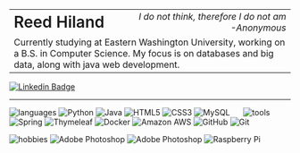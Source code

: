 <table width="100%"> <!-- Markdown formats this header weird -->
  <tr>
    <td align="left"><span style="font-size: 28px; font-weight: 600;">Reed Hiland</span></td>
    <td align="right">
    <i>I do not think, therefore I do not am<br>-Anonymous</i></td>
  </tr>
  <tr>
    <td colspan="2">Currently studying at Eastern Washington University, working on a B.S. in Computer Science. My focus is on databases and big data, along with java web development.</td>
  </tr>
</table>

[![Linkedin Badge](https://img.shields.io/badge/-wendel--hiland-blue?style=flat-square&logo=Linkedin&logoColor=white&link=https://www.linkedin.com/in/wendel-hiland/)](https://www.linkedin.com/in/wendel-hiland/)


----
![languages](https://img.shields.io/static/v1?label=&message=languages:&color=111&style=flat-square)
![Python](https://img.shields.io/badge/-Python-black?style=flat-square&logo=Python)
![Java](https://img.shields.io/badge/-java-E34A86?style=flat-square&logo=java)
![HTML5](https://img.shields.io/badge/-HTML5-E34F26?style=flat-square&logo=html5&logoColor=white)
![CSS3](https://img.shields.io/badge/-CSS3-1572B6?style=flat-square&logo=css3)
![MySQL](https://img.shields.io/badge/-MySQL-black?style=flat-square&logo=mysql)
&nbsp;&nbsp;&nbsp;&nbsp;
![tools](https://img.shields.io/static/v1?label=&message=tools:&color=111&style=flat-square)
![Spring](https://img.shields.io/badge/spring%20MVC-%236DB33F.svg?style=flat-square&logo=spring&logoColor=white)
![Thymeleaf](https://img.shields.io/badge/Thymeleaf-%23005C0F.svg?style=flat-square&logo=Thymeleaf&logoColor=white)
![Docker](https://img.shields.io/badge/-Docker-black?style=flat-square&logo=docker)
![Amazon AWS](https://img.shields.io/badge/Amazon%20AWS-232F3E?style=flat-square&logo=amazon-aws)
![GitHub](https://img.shields.io/badge/-GitHub-181717?style=flat-square&logo=github)
![Git](https://img.shields.io/badge/-Git-black?style=flat-square&logo=git)


![hobbies](https://img.shields.io/static/v1?label=&message=hobbies:&color=111&style=flat-square)
![Adobe Photoshop](https://img.shields.io/badge/Adobe%20Photoshop-%2331A8FF.svg?style=flat-square&logo=adobe%20photoshop&logoColor=white)
![Adobe Photoshop](https://img.shields.io/badge/Inventor-dcaf04.svg?style=flat-square&logo=autodesk&logoColor=white)
![Raspberry Pi](https://img.shields.io/badge/-Raspberry%20Pi-C51A4A?style=flat-square&logo=Raspberry-Pi)



<!--
**r-hiland/r-hiland** is a ✨ _special_ ✨ repository because its `README.md` (this file) appears on your GitHub profile.

Here are some ideas to get you started:

- 🔭 I’m currently working on ...
- 🌱 I’m currently learning ...
- 👯 I’m looking to collaborate on ...
- 🤔 I’m looking for help with ...
- 💬 Ask me about ...
- 📫 How to reach me: ...
- 😄 Pronouns: ...
- ⚡ Fun fact: ...
-->

